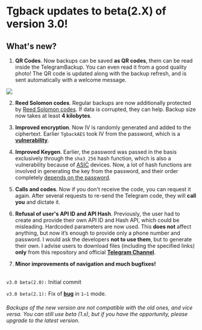 # Tgback updates to beta(2.X) of version 3.0!
## What's new?

1. **QR Codes**. Now backups can be saved **as QR codes**, them can be read inside the TelegramBackup. You can even read it from a good quality photo! The QR code is updated along with the backup refresh, and is sent automatically with a welcome message.

<img src="https://telegra.ph/file/d5c76ab1f117bc4bd58fa.jpg" width="" height=""></img>

2. **Reed Solomon codes**. Regular backups are now additionally protected by [Reed Solomon codes](https://en.m.wikipedia.org/wiki/Reed%E2%80%93Solomon_error_correction). If data is corrupted, they can help. Backup size now takes at least **4 kilobytes**.

3. **Improved encryption**. Now IV is randomly generated and added to the ciphertext. Earlier `TgbackAES` took IV from the password, which is a [**vulnerability**](https://en.m.wikipedia.org/wiki/Initialization_vector).

4. **Improved Keygen**. Earlier, the password was passed in the basis exclusively through the `sha3_256` hash function, which is also a vulnerability because of [ASIC](https://en.m.wikipedia.org/wiki/Application-specific_integrated_circuit) devices. Now, a lot of hash functions are involved in generating the key from the password, and their order completely [depends on the password](https://github.com/NotStatilko/tgback/blob/fb469622ebe658e411c51f09b4cde935d48dce88/tgback_utils.py#L59).

5. **Calls and codes**. Now if you don't receive the code, you can request it again. After several requests to re-send the Telegram code, they will **call you** and dictate it.

6. **Refusal of user's API ID and API Hash**. Previously, the user had to create and provide their own API ID and Hash API, which could be misleading. Hardcoded parameters are now used. This **does not** affect anything, but now it’s enough to provide only a phone number and password. I would ask the developers **not to use them**, but to generate their own. I advise users to download files (including the specified links) **only** from this repository and official [**Telegram Channel**](https://t.me/nontgback).

7. **Minor improvements of navigation and much bugfixes!**
<br></br>

`v3.0 beta(2.0):` Initial commit 

`v3.0 beta(2.1):` Fix of [**bug**](https:github.com/NotStatilko/tgback/issues/4) in `1—1` mode.

###### _Backups of the new version are not compatible with the old ones, and vice versa. You can still use beta (1.x), but if you have the opportunity, please upgrade to the latest version._

